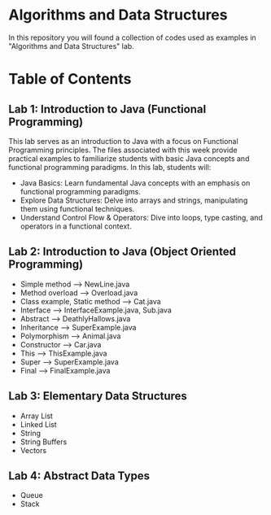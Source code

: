 # Algorithms and Data Structures

In this repository you will found a collection of codes used as examples in "Algorithms and Data Structures" lab.

# Table of Contents

## Lab 1: Introduction to Java (Functional Programming)

This lab serves as an introduction to Java with a focus on Functional Programming principles. The files associated with this week provide practical examples to familiarize students with basic Java concepts and functional programming paradigms. In this lab, students will:
* Java Basics: Learn fundamental Java concepts with an emphasis on functional programming paradigms.
* Explore Data Structures: Delve into arrays and strings, manipulating them using functional techniques.
* Understand Control Flow & Operators: Dive into loops, type casting, and operators in a functional context.
    
## Lab 2: Introduction to Java (Object Oriented Programming)
* Simple method --> NewLine.java
* Method overload --> Overload.java
* Class example, Static method --> Cat.java
* Interface --> InterfaceExample.java, Sub.java
* Abstract --> DeathlyHallows.java
* Inheritance --> SuperExample.java
* Polymorphism --> Animal.java
* Constructor --> Car.java
* This --> ThisExample.java
* Super --> SuperExample.java
* Final --> FinalExample.java

## Lab 3: Elementary Data Structures 

* Array List
* Linked List
* String
* String Buffers
* Vectors

## Lab 4: Abstract Data Types

* Queue
* Stack
